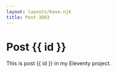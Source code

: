 ```yaml
---
layout: layouts/base.njk
title: Post 3803
---
```


# Post {{ id }}

This is post {{ id }} in my Eleventy project.
